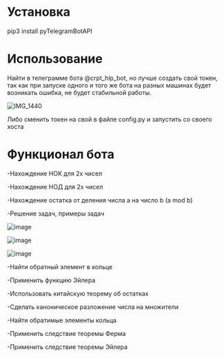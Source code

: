 # Установка
pip3 install pyTelegramBotAPI

# Использование
Найти в телеграмме бота @crpt_hlp_bot, но лучше создать свой токен, так как при запуске одного и того же бота на разных машинах будет возникать ошибка, не будет стабильной работы.

![IMG_1440](https://user-images.githubusercontent.com/95048421/182159236-6df10261-d769-449d-ae6e-eb17fe511a6e.PNG)

Либо сменить токен на свой в файле config.py и запустить со своего хоста

# Функционал бота
-Нахождение НОК для 2х чисел

-Нахождение НОД для 2х чисел

-Нахождение остатка от деления числа a на число b (a mod b)

-Решение задач, примеры задач

![image](https://user-images.githubusercontent.com/95048421/182035571-520a864b-33c2-4f32-9b0a-acf3d7648651.png)


![image](https://user-images.githubusercontent.com/95048421/182044859-138bf5f5-8e47-4fc6-9acd-3558d6372b3d.png)


![image](https://user-images.githubusercontent.com/95048421/182045158-b37b1cb2-fb71-4973-8368-528a404d3ef2.png)


-Найти обратный элемент в кольце

-Применить функцию Эйлера

-Использовать китайскую теорему об остатках

-Сделать каноническое разложение числа на множители

-Найти обратимые элементы кольца

-Применить следствие теоремы Ферма

-Применить следствие теоремы Эйлера
